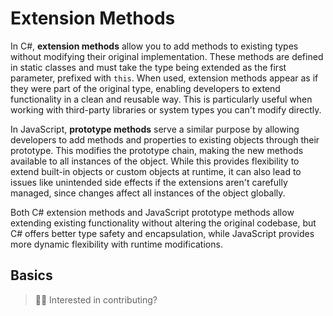 # Extension Methods

In C#, **extension methods** allow you to add methods to existing types without modifying their original implementation. These methods are defined in static classes and must take the type being extended as the first parameter, prefixed with `this`. When used, extension methods appear as if they were part of the original type, enabling developers to extend functionality in a clean and reusable way. This is particularly useful when working with third-party libraries or system types you can't modify directly.

In JavaScript, **prototype methods** serve a similar purpose by allowing developers to add methods and properties to existing objects through their prototype. This modifies the prototype chain, making the new methods available to all instances of the object. While this provides flexibility to extend built-in objects or custom objects at runtime, it can also lead to issues like unintended side effects if the extensions aren't carefully managed, since changes affect all instances of the object globally.

Both C# extension methods and JavaScript prototype methods allow extending existing functionality without altering the original codebase, but C# offers better type safety and encapsulation, while JavaScript provides more dynamic flexibility with runtime modifications.

## Basics

> 👋🏼 Interested in contributing?
